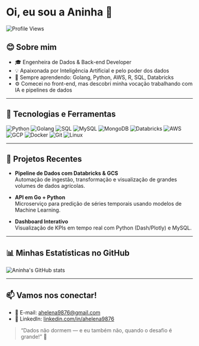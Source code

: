 # Oi, eu sou a Aninha 👋

![Profile Views](https://komarev.com/ghpvc/?username=ahelena9876&color=blue)

## 😊 Sobre mim
- 🎓 Engenheira de Dados & Back-end Developer  
- 💡 Apaixonada por Inteligência Artificial e pelo poder dos dados  
- 🌱 Sempre aprendendo: Golang, Python, AWS, R, SQL, Databricks  
- ⚙️ Comecei no front-end, mas descobri minha vocação trabalhando com IA e pipelines de dados  
---

## 🔧 Tecnologias e Ferramentas

![Python](https://img.shields.io/badge/Python-3776AB?style=for-the-badge&logo=python&logoColor=white)
![Golang](https://img.shields.io/badge/Go-00ADD8?style=for-the-badge&logo=go&logoColor=white)
![SQL](https://img.shields.io/badge/SQL-4479A1?style=for-the-badge&logo=sqlite&logoColor=white)
![MySQL](https://img.shields.io/badge/MySQL-003545?style=for-the-badge&logo=mysql&logoColor=white)
![MongoDB](https://img.shields.io/badge/MongoDB-47A248?style=for-the-badge&logo=mongodb&logoColor=white)
![Databricks](https://img.shields.io/badge/Databricks-FC6D26?style=for-the-badge&logo=databricks&logoColor=white)
![AWS](https://img.shields.io/badge/AWS-232F3E?style=for-the-badge&logo=amazon-aws&logoColor=white)
![GCP](https://img.shields.io/badge/Google_Cloud-4285F4?style=for-the-badge&logo=google-cloud&logoColor=white)
![Docker](https://img.shields.io/badge/Docker-2496ED?style=for-the-badge&logo=docker&logoColor=white)
![Git](https://img.shields.io/badge/Git-F05032?style=for-the-badge&logo=git&logoColor=white)
![Linux](https://img.shields.io/badge/Linux-FCC624?style=for-the-badge&logo=linux&logoColor=black)

---

## 📂 Projetos Recentes
- **Pipeline de Dados com Databricks & GCS**  
  Automação de ingestão, transformação e visualização de grandes volumes de dados agrícolas.

- **API em Go + Python**  
  Microserviço para predição de séries temporais usando modelos de Machine Learning.

- **Dashboard Interativo**  
  Visualização de KPIs em tempo real com Python (Dash/Plotly) e MySQL.

---

## 📊 Minhas Estatísticas no GitHub

![Aninha's GitHub stats](https://github-readme-stats.vercel.app/api?username=anahelenateodoro&show_icons=true&theme=tokyonight)

---

## 📫 Vamos nos conectar!
- 📧 E-mail: [ahelena9876@gmail.com](mailto:ahelena9876@gmail.com)  
- 💼 LinkedIn: [linkedin.com/in/ahelena9876](https://www.linkedin.com/in/ahelena9876)  

> “Dados não dormem — e eu também não, quando o desafio é grande!” 🚀
